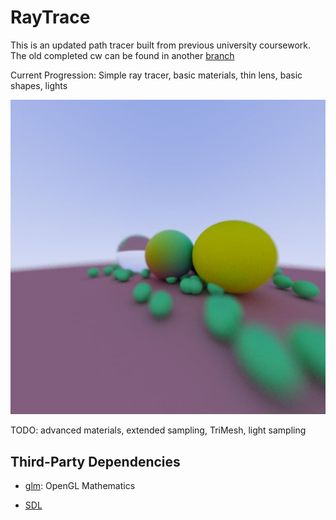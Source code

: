 # RayTrace

This is an updated path tracer built from previous university coursework.
The old completed cw can be found in another [branch](https://github.com/ndrewfrost/RayTrace/tree/old_cw)

Current Progression:
Simple ray tracer, basic materials, thin lens, basic shapes, lights

![Example Image](examples/example.JPG)

TODO:
advanced materials, extended sampling, TriMesh,
light sampling

## Third-Party Dependencies

- [glm](https://github.com/g-truc/glm): OpenGL Mathematics

- [SDL](https://www.libsdl.org/)
